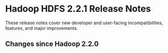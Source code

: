 # Hadoop HDFS 2.2.1 Release Notes

These release notes cover  new developer and user-facing incompatibilities, features, and major improvements.

## Changes since Hadoop 2.2.0



